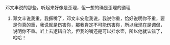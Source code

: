邓文丰说的那些，听起来好像是歪理，但一想的确是歪理的道理

1. 邓文丰说我重，我撅嘴了，邓文丰安慰我说，我说你重，恰好说明你不重，要是你真的重，我说就是伤害你，那我肯定不可能伤害你，所以我现在是调侃，说明你不重。听上去逻辑自洽，但我的嘴还是可以挂水壶，所以他就认错了，哈哈！
